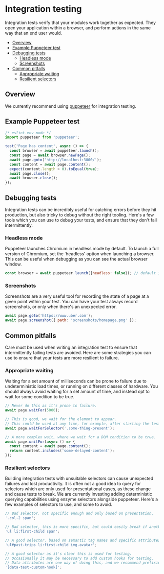 # Integration testing

Integration tests verify that your modules work together as expected. They open your application within a browser, and perform actions in the same way that an end user would.

* [Overview](#overview)
* [Example Puppeteer test](#example-puppeteer-test)
* [Debugging tests](#debugging-tests)
  * [Headless mode](#headless-mode)
  * [Screenshots](#screenshots)
* [Common pitfalls](#common-pitfalls)
  * [Appropriate waiting](#appropriate-waiting)
  * [Resilient selectors](#resilient-selectors)

## Overview

We currently recommend using [puppeteer](https://github.com/GoogleChrome/puppeteer) for integration testing.

## Example Puppeteer test

```js
/* eslint-env node */
import puppeteer from 'puppeteer';

test('Page has content', async () => {
  const browser = await puppeteer.launch();
  const page = await browser.newPage();
  await page.goto('http://localhost:3000/');
  const content = await page.content();
  expect(content.length > 0).toEqual(true);
  await page.close();
  await browser.close();
});
```

## Debugging tests

Integration tests can be incredibly useful for catching errors before they hit production, but also tricky to debug without the right tooling. Here's a few tools which you can use to debug your tests, and ensure that they don't fail intermittently.

### Headless mode

Puppeteer launches Chromium in headless mode by default. To launch a full version of Chromium, set the 'headless' option when launching a browser. This can be useful when debugging as you can see the actual browser window.

```js
const browser = await puppeteer.launch({headless: false}); // default is true
```

### Screenshots

Screenshots are a very useful tool for recording the state of a page at a given point within your test. You can have your test always record screenshots, or only when there's an unexpected error.

```js
await page.goto('https://www.uber.com');
await page.screenshot({ path: 'screenshots/homepage.png' });
```

## Common pitfalls

Care must be used when writing an integration test to ensure that intermittently failing tests are avoided. Here are some strategies you can use to ensure that your tests are more resilient to failure.

### Appropriate waiting

Waiting for a set amount of milliseconds can be prone to failure due to undeterministic load times, or running on different classes of hardware. You should always avoid waiting for a set amount of time, and instead opt to wait for some condition to be true.

```js
// Never do this as it's prone to failure.
await page.waitFor(5000);

// This is good, we wait for the element to appear.
// This could be used at any time, for example, after starting the test or clicking on a link.
await page.waitForSelector('.some-thing-present');

// A more complex wait, where we wait for a DOM condition to be true.
await page.waitFor(async () => {
  const content = await page.content();
  return content.includes('some-delayed-content');
});
```

### Resilient selectors

Building integration tests with unsuitable selectors can cause unexpected failures and lost productivity. It is often not a good idea to query for selectors which are only used for presentational cases, as these change and cause tests to break. We are currently investing adding deterministic querying capabilities using enzyme selectors alongside puppeteer. Here's a few examples of selectors to use, and some to avoid.

```js
// Bad selector, not specific enough and only based on presentation.
'.col-2 span';

// Bad selector, this is more specific, but could easily break if another list was added to the page.
'ul li:first-child span';

// A good selector, based on semantic tag names and specific attributes.
'ul#past-trips li:first-child img.avatar';

// A good selector as it's clear this is used for testing.
// Occasionally it may be necessary to add custom hooks for testing.
// Data attributes are one way of doing this, and we recommend prefixing with `data-test-`
'[data-test-custom-hook]';
```
